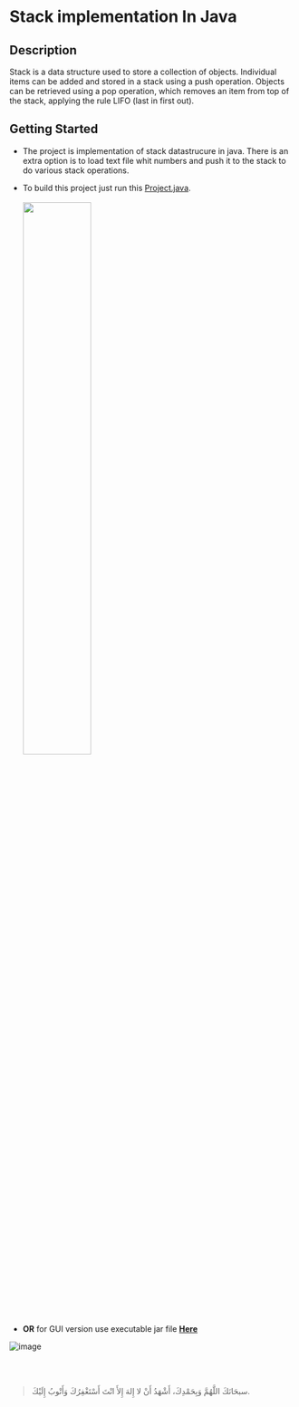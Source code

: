 # Stack implementation In Java

## Description

Stack is a data structure used to store a collection of objects. Individual items can be added and stored in a stack using a push operation. Objects can be retrieved using a pop operation, which removes an item from top of the stack, applying the rule LIFO (last in first out).


## Getting Started

- The project is implementation of stack datastrucure in java. There is an extra option is to load text file whit numbers and push it to the stack to do various stack operations.

- To build this project just run this [Project.java](/src/ProjectStackFrame/Project.java).
<br><br><img src="https://user-images.githubusercontent.com/48678280/87460080-98948980-c60c-11ea-827a-bc3d35bdea1a.png" width="50%" height="50%"/><br><br>

- **OR** for GUI version use executable jar file **[Here](excutable%20jar.jar)**

![image](https://user-images.githubusercontent.com/48678280/87459727-1015e900-c60c-11ea-934c-9cb11dd7a973.png)

<br>
<br>

> سبحَانَكَ اللَّهُمَّ وَبِحَمْدِكَ، أَشْهَدُ أَنْ لا إِلهَ إِلأَ انْتَ أَسْتَغْفِرُكَ وَأَتْوبُ إِلَيْكَ.

